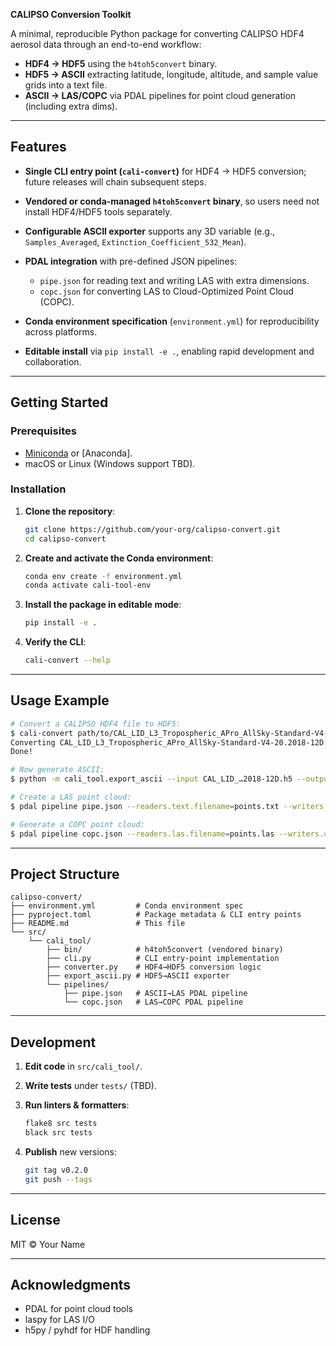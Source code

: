 **CALIPSO Conversion Toolkit**

A minimal, reproducible Python package for converting CALIPSO HDF4 aerosol data through an end-to-end workflow:

* **HDF4 → HDF5** using the `h4toh5convert` binary.
* **HDF5 → ASCII** extracting latitude, longitude, altitude, and sample value grids into a text file.
* **ASCII → LAS/COPC** via PDAL pipelines for point cloud generation (including extra dims).

---

## Features

* **Single CLI entry point (`cali-convert`)** for HDF4 → HDF5 conversion; future releases will chain subsequent steps.
* **Vendored or conda-managed `h4toh5convert` binary**, so users need not install HDF4/HDF5 tools separately.
* **Configurable ASCII exporter** supports any 3D variable (e.g., `Samples_Averaged`, `Extinction_Coefficient_532_Mean`).
* **PDAL integration** with pre-defined JSON pipelines:

  * `pipe.json` for reading text and writing LAS with extra dimensions.
  * `copc.json` for converting LAS to Cloud-Optimized Point Cloud (COPC).
* **Conda environment specification** (`environment.yml`) for reproducibility across platforms.
* **Editable install** via `pip install -e .`, enabling rapid development and collaboration.

---

## Getting Started

### Prerequisites

* [Miniconda](https://docs.conda.io/en/latest/miniconda.html) or \[Anaconda].
* macOS or Linux (Windows support TBD).

### Installation

1. **Clone the repository**:

   ```bash
   git clone https://github.com/your-org/calipso-convert.git
   cd calipso-convert
   ```

2. **Create and activate the Conda environment**:

   ```bash
   conda env create -f environment.yml
   conda activate cali-tool-env
   ```

3. **Install the package in editable mode**:

   ```bash
   pip install -e .
   ```

4. **Verify the CLI**:

   ```bash
   cali-convert --help
   ```

---

## Usage Example

```bash
# Convert a CALIPSO HDF4 file to HDF5:
$ cali-convert path/to/CAL_LID_L3_Tropospheric_APro_AllSky-Standard-V4-20.2018-12D.hdf
Converting CAL_LID_L3_Tropospheric_APro_AllSky-Standard-V4-20.2018-12D.hdf → CAL_LID_…2018-12D.h5
Done!

# Now generate ASCII:
$ python -m cali_tool.export_ascii --input CAL_LID_…2018-12D.h5 --output points.txt --variable Samples_Averaged

# Create a LAS point cloud:
$ pdal pipeline pipe.json --readers.text.filename=points.txt --writers.las.filename=points.las

# Generate a COPC point cloud:
$ pdal pipeline copc.json --readers.las.filename=points.las --writers.copc.filename=points.copc.laz
```

---

## Project Structure

```text
calipso-convert/
├── environment.yml         # Conda environment spec
├── pyproject.toml          # Package metadata & CLI entry points
├── README.md               # This file
└── src/
    └── cali_tool/
        ├── bin/            # h4toh5convert (vendored binary)
        ├── cli.py          # CLI entry-point implementation
        ├── converter.py    # HDF4→HDF5 conversion logic
        ├── export_ascii.py # HDF5→ASCII exporter
        └── pipelines/
            ├── pipe.json   # ASCII→LAS PDAL pipeline
            └── copc.json   # LAS→COPC PDAL pipeline
```

---

## Development

1. **Edit code** in `src/cali_tool/`.
2. **Write tests** under `tests/` (TBD).
3. **Run linters & formatters**:

   ```bash
   flake8 src tests
   black src tests
   ```
4. **Publish** new versions:

   ```bash
   git tag v0.2.0
   git push --tags
   ```

---

## License

MIT © Your Name

---

## Acknowledgments

* PDAL for point cloud tools
* laspy for LAS I/O
* h5py / pyhdf for HDF handling

